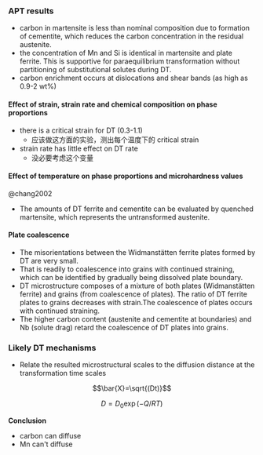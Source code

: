 ### APT results
- carbon in martensite is less than nominal composition due to formation of cementite, which reduces the carbon concentration in the residual austenite.
- the concentration of Mn and Si is identical in martensite and plate ferrite. This is supportive for paraequilibrium transformation without partitioning of substitutional solutes during DT.
- carbon enrichment occurs at dislocations and shear bands (as high as 0.9-2 wt%) 

#### Effect of strain, strain rate and chemical composition on phase proportions

- there is a critical strain for DT (0.3-1.1)
    - 应该做这方面的实验，测出每个温度下的 critical strain
- strain rate has little effect on DT rate
  - 没必要考虑这个变量

#### Effect of temperature on phase proportions and microhardness values
@chang2002
- The amounts of DT ferrite and cementite can be evaluated by quenched martensite, which represents the untransformed austenite.

#### Plate coalescence

- The misorientations between the Widmanstätten ferrite plates formed by DT are very small.
- That is readily to coalescence into grains with continued straining, which can be identified by gradually being dissolved plate boundary.
- DT microstructure composes of a mixture of both plates (Widmanstätten ferrite) and grains (from coalescence of plates). The ratio of DT ferrite plates to grains decreases with strain.The coalescence of plates occurs with continued straining.
- The higher carbon content (austenite and cementite at boundaries) and Nb (solute drag) retard the coalescence of DT plates into grains.

### Likely DT mechanisms


- Relate the resulted microstructural scales to the diffusion distance at the transformation time scales

$$\bar{X}=\sqrt{(Dt)}$$

$$D=D_0 \exp(-Q/RT)$$

**Conclusion**

- carbon can diffuse
- Mn can't diffuse
